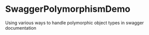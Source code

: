 # SwaggerPolymorphismDemo
Using various ways to handle polymorphic object types in swagger documentation

